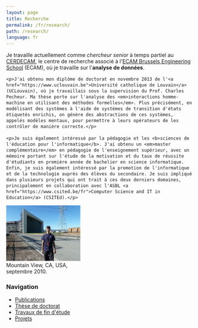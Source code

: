 ```yaml
---
layout: page
title: Recherche
permalink: /fr/research/
path: /research/
language: fr
---
```


<div class="page-col-wrapper">
  <div class="page-col page-col-1">
    <p>Je travaille actuellement comme <em>chercheur senior</em> à temps partiel au <a href="https://cerdecam.jimdofree.com">CERDECAM</a>, le centre de recherche associé à l'<a href="https://www.ecam.be">ECAM Brussels Engineering School</a> (ECAM), où je travaille sur l'<b>analyse de données</b>.</p>

    <p>J'ai obtenu mon diplôme de doctorat en novembre 2013 de l'<a href="https://www.uclouvain.be">Université catholique de Louvain</a> (UCLouvain), où je travaillais sous la supervision du Prof. Charles Pecheur. Ma thèse porte sur l'analyse des <em>interactions homme-machine en utilisant des méthodes formelles</em>. Plus précisément, en modélisant des systèmes à l'aide de systèmes de transition d'états étiquetés enrichis, on génère des abstractions de ces systèmes, appelés modèles mentaux, pour permettre à leurs opérateurs de les contrôler de manière correcte.</p>

    <p>Je suis également intéressé par la pédagogie et les <b>sciences de l'éducation pour l'informatique</b>. J'ai obtenu un <em>master complémentaire</em> en pédagogie de l'enseignement supérieur, avec un mémoire portant sur l'étude de la motivation et du taux de réussite d'étudiants en première année de bachelier en science informatique. Enfin, je suis également intéressé par la promotion de l'informatique et de la technologie auprès des élèves du secondaire. Je suis impliqué dans plusieurs projets qui ont trait à ces deux derniers domaines, principalement en collaboration avec l'ASBL <a href="https://www.csited.be/fr">Computer Science and IT in Education</a> (CSITEd).</p>
  </div>
  <div class="page-col page-col-2">
    <p><img src="/images/nasa-ames.jpg" alt="Mountain View, CA, USA, septembre 2010" width="200" height="150"><br>
    Mountain View, CA, USA,<br>septembre 2010.</p>
    <h3>Navigation</h3>
    <ul class="navigation">
      <li><a href="/fr/research/publications/">Publications</a></li>
      <li><a href="/fr/research/phdthesis/">Thèse de doctorat</a></li>
      <li><a href="/fr/research/masterthesis/">Travaux de fin d'étude</a></li>
      <li><a href="/fr/research/projects/">Projets</a></li>
    </ul>
  </div>
</div>
